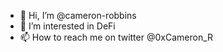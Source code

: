 - 👋 Hi, I’m @cameron-robbins
- 👀 I’m interested in DeFi
- 📫 How to reach me on twitter @0xCameron_R

<!---
cameron-robbins/cameron-robbins is a ✨ special ✨ repository because its `README.md` (this file) appears on your GitHub profile.
You can click the Preview link to take a look at your changes.
--->
